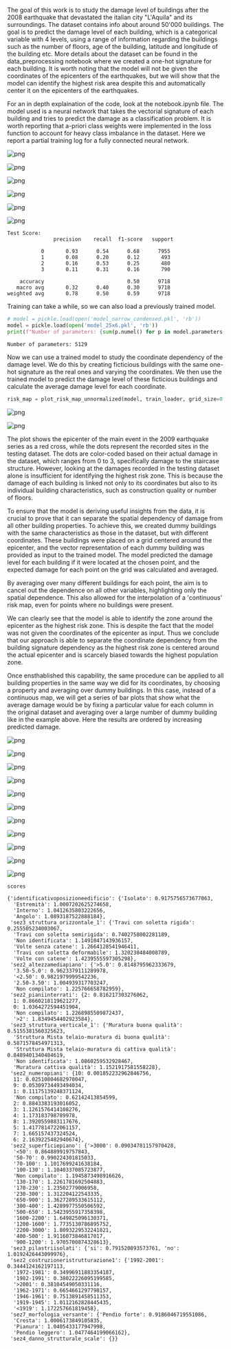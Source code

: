 The goal of this work is to study the damage level of buildings after the 2008 earthquake that devastated the italian city "L'Aquila" and its surroundings. The dataset contains info about around 50'000 buildings. The goal is to predict the damage level of each building, which is a categorical variable with 4 levels, using a range of information regarding the buildings such as the number of floors, age of the building, latitude and longitude of the building etc. 
More details about the dataset can be found in the data_preprocessing notebook where we created a one-hot signature for each building. It is worth noting that the model will not be given the coordinates of the epicenters of the earthquakes, but we will show that the model can identify the highest risk area despite this and automatically center it on the epicenters of the earthquakes.

For an in depth explaination of the code, look at the notebook.ipynb file. 
The model used is a neural network that takes the vectorial signature of each building and tries to predict the damage as a classification problem. It is worth reporting that a-priori class weights were implemented in the loss function to account for heavy class imbalance in the dataset.
Here we report a partial training log for a fully connected neural network.

    
![png](notebook_files/notebook_22_0.png)
    



    
![png](notebook_files/notebook_22_1.png)
    



    
![png](notebook_files/notebook_22_2.png)
    



    
![png](notebook_files/notebook_22_3.png)
    



    
![png](notebook_files/notebook_22_4.png)
    



    
![png](notebook_files/notebook_22_5.png)
    

    Test Score:
                   precision    recall  f1-score   support
    
               0       0.93      0.54      0.68      7955
               1       0.08      0.20      0.12       493
               2       0.16      0.53      0.25       480
               3       0.11      0.31      0.16       790
    
        accuracy                           0.50      9718
       macro avg       0.32      0.40      0.30      9718
    weighted avg       0.78      0.50      0.59      9718
     
    

    
    



Training can take a while, so we can also load a previously trained model.


```python
# model = pickle.load(open('model_narrow_condensed.pkl', 'rb')) 
model = pickle.load(open('model_25x6.pkl', 'rb'))
print(f"Number of parameters: {sum(p.numel() for p in model.parameters() if p.requires_grad)}")
```

    Number of parameters: 5129
    

Now we can use a trained model to study the coordinate dependency of the damage level. We do this by creating ficticious buildings with the same one-hot signature as the real ones and varying the coordinates. We then use the trained model to predict the damage level of these ficticious buildings and calculate the average damage level for each coordinate.


```python
risk_map = plot_risk_map_unnormalized(model, train_loader, grid_size=0.01)
```


    
![png](notebook_files/notebook_27_0.png)
    



    
![png](notebook_files/notebook_27_1.png)
    


The plot shows the epicenter of the main event in the 2009 earthquake series as a red cross, while the dots represent the recorded sites in the testing dataset. The dots are color-coded based on their actual damage in the dataset, which ranges from 0 to 3, specifically damage to the staircase structure. However, looking at the damages recorded in the testing dataset alone is insufficient for identifying the highest risk zone. This is because the damage of each building is linked not only to its coordinates but also to its individual building characteristics, such as construction quality or number of floors.

To ensure that the model is deriving useful insights from the data, it is crucial to prove that it can separate the spatial dependency of damage from all other building properties. To achieve this, we created dummy buildings with the same characteristics as those in the dataset, but with different coordinates. These buildings were placed on a grid centered around the epicenter, and the vector representation of each dummy building was provided as input to the trained model. The model predicted the damage level for each building if it were located at the chosen point, and the expected damage for each point on the grid was calculated and averaged.

By averaging over many different buildings for each point, the aim is to cancel out the dependence on all other variables, highlighting only the spatial dependence. This also allowed for the interpolation of a 'continuous' risk map, even for points where no buildings were present.

We can clearly see that the model is able to identify the zone around the epicenter as the highest risk zone. This is despite the fact that the model was not given the coordinates of the epicenter as input. Thus we conclude that our approach is able to separate the coordinate dependency from the building signature dependency as the highest risk zone is centered around the actual epicenter and is scarcely biased towards the highest population zone.

Once ensthablished this capability, the same procedure can be applied to all building properties in the same way we did for its coordinates, by choosing a property and averaging over dummy buildings. In this case, instead of a continuous map, we will get a series of bar plots that show what the average damage would be by fixing a particular value for each column in the original dataset and averaging over a large number of dummy building like in the example above. Here the results are ordered by increasing predicted damage.



    
![png](notebook_files/notebook_32_0.png)
    



    
![png](notebook_files/notebook_32_1.png)
    



    
![png](notebook_files/notebook_32_2.png)
    



    
![png](notebook_files/notebook_32_3.png)
    



    
![png](notebook_files/notebook_32_4.png)
    



    
![png](notebook_files/notebook_32_5.png)
    



    
![png](notebook_files/notebook_32_6.png)
    



    
![png](notebook_files/notebook_32_7.png)
    



    
![png](notebook_files/notebook_32_8.png)
    



    
![png](notebook_files/notebook_32_9.png)
    



    
![png](notebook_files/notebook_32_10.png)
    



```python
scores
```




    {'identificativoposizioneedificio': {'Isolato': 0.9175756573677063,
      'Estremità': 1.0007202625274658,
      'Interno': 1.0412635803222656,
      'Angolo': 1.0893187522888184},
     'sez3_struttura_orizzontale_1': {'Travi con soletta rigida': 0.255505234003067,
      'Travi con soletta semirigida': 0.7402758002281189,
      'Non identificata': 1.1491047143936157,
      'Volte senza catene': 1.2664128541946411,
      'Travi con soletta deformabile': 1.320230484008789,
      'Volte con catene': 1.4239555597305298},
     'sez2_altezzamediapiano': {'>5.0': 0.8148795962333679,
      '3.50-5.0': 0.9623379111289978,
      '<2.50': 0.9821979999542236,
      '2.50-3.50': 1.004939317703247,
      'Non compilato': 1.225766658782959},
     'sez2_pianiinterrati': {2: 0.816217303276062,
      1: 0.8660218119621277,
      0: 1.0364272594451904,
      'Non compilato': 1.2268985509872437,
      '>2': 1.8349454402923584},
     'sez3_struttura_verticale_1': {'Muratura buona qualità': 0.5155381560325623,
      'Struttura Mista telaio-muratura di buona qualità': 0.5871578454971313,
      'Struttura Mista telaio-muratura di cattiva qualità': 0.8489401340484619,
      'Non identificata': 1.0860259532928467,
      'Muratura cattiva qualità': 1.1521917581558228},
     'sez2_numeropiani': {10: 0.001852232962846756,
      11: 0.02510804682970047,
      9: 0.05309734493494034,
      1: 0.11175139248371124,
      'Non compilato': 0.62142413854599,
      2: 0.8843383193016052,
      3: 1.1261576414108276,
      4: 1.173183798789978,
      8: 1.3920559883117676,
      5: 1.4177814722061157,
      7: 1.665157437324524,
      6: 2.1639225482940674},
     'sez2_superficiepiano': {'>3000': 0.09034781157970428,
      '<50': 0.864889919757843,
      '50-70': 0.990224301815033,
      '70-100': 1.1017699241638184,
      '100-130': 1.1040337085723877,
      'Non compilato': 1.1945873498916626,
      '130-170': 1.2261781692504883,
      '170-230': 1.23502779006958,
      '230-300': 1.312204122543335,
      '650-900': 1.3627289533615112,
      '300-400': 1.4289977550506592,
      '500-650': 1.5423955917358398,
      '1600-2200': 1.649825096130371,
      '1200-1600': 1.7735130786895752,
      '2200-3000': 1.8093229532241821,
      '400-500': 1.9116073846817017,
      '900-1200': 1.9705700874328613},
     'sez3_pilastriisolati': {'si': 0.791520893573761, 'no': 1.0192426443099976},
     'sez2_costruzioneristrutturazione1': {'1992-2001': 0.3444124162197113,
      '1972-1981': 0.34996911883354187,
      '1982-1991': 0.38022226095199585,
      '>2001': 0.38104549050331116,
      '1962-1971': 0.6654661297798157,
      '1946-1961': 0.7513891458511353,
      '1919-1945': 1.0112162828445435,
      '<1919': 1.172257661819458},
     'sez7_morfologia_versante': {'Pendio forte': 0.9186046719551086,
      'Cresta': 1.0006173849105835,
      'Pianura': 1.0405433177947998,
      'Pendio leggero': 1.0477464199066162},
     'sez4_danno_strutturale_scale': {}}




